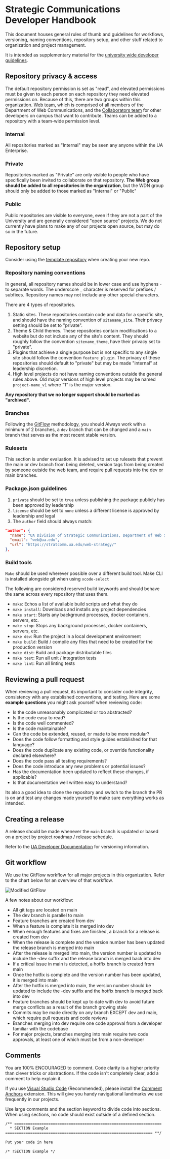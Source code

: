 # Strategic Communications Developer Handbook

This document houses general rules of thumb and guidelines for workflows, versioning, naming conventions, repository setup, and other stuff related to organization and project management.

It is intended as supplementary material for the [university wide developer guidelines](https://web.ua.edu/developer/).

## Repository privacy & access

The default repository permission is set as "read", and elevated permissions must be given to each person on each repository they need elevated permissions on. Because of this, there are two groups within this organization. [Web team](https://github.com/orgs/UA-Stratcom/teams/web), which is comprised of all members of the Department of Web Communications, and the [Collaborators team](https://github.com/orgs/UA-Stratcom/teams/collaborators) for other developers on campus that want to contribute. Teams can be added to a repository with a team-wide permission level.

### Internal

All repositories marked as "Internal" may be seen any anyone within the UA Enterprise.

### Private

Repositories marked as "Private" are only visible to people who have specifically been invited to collaborate on that repository. **The Web group should be added to all repositories in the organization**, but the WDN group should only be added to those marked as "Internal" or "Public"

### Public

Public repositories are visible to everyone, even if they are not a part of the University and are generally considered "open source" projects. We do not currently have plans to make any of our projects open source, but may do so in the future.

## Repository setup

Consider using the [template repository](https://github.com/UA-Stratcom/template) when creating your new repo.

### Repository naming conventions

In general, all repository names should be in lower case and use hyphens `-` to separate words. The underscore `_` character is reserved for prefixes / subfixes. Repository names may not include any other special characters.

There are 4 types of repositories.

1. Static sites. These repositories contain code and data for a specific site, and should have the naming convention of `sitename_site`. Their privacy setting should be set to "private".
2. Theme & Child themes. These repositories contain modifications to a website but do not include any of the site's content. They should roughly follow the convention `sitename_theme`, have their privacy set to "private".
3. Plugins that achieve a single purpose but is not specific to any single site should follow the convention `feature_plugin`. The privacy of these repositories should default to "private" but may be made "internal" at leadership discretion.
4. High level projects do not have naming conventions outside the general rules above. Old major versions of high level projects may be named `project-name_v1` where "1" is the major version.

**Any repository that we no longer support should be marked as "archived".**

### Branches

Following the [GitFlow](https://www.atlassian.com/git/tutorials/comparing-workflows/gitflow-workflow) methodology, you should Always work with a minimum of 2 branches, a `dev` branch that can be changed and a `main` branch that serves as the most recent stable version.

### Rulesets

This section is under evaluation. It is advised to set up rulesets that prevent the main or dev branch from being deleted, version tags from being created by someone outside the web team, and require pull requests into the dev or main branches.

### Package.json guidelines

1. `private` should be set to `true` unless publishing the package publicly has been approved by leadership
2. `license` should be set to `none` unless a different license is approved by leadership and legal
3. The `author` field should always match:

```json
"author": {
  "name": "UA Division of Strategic Communications, Department of Web Strategy",
  "email": "web@ua.edu",
  "url": "https://stratcomm.ua.edu/web-strategy/"
},
```

### Build tools

`Make` should be used wherever possible over a different build tool. Make CLI is installed alongside git when using `xcode-select`

The following are considered reserved build keywords and should behave the same across every repository that uses them.

- `make`: Echos a list of available build scripts and what they do
- `make install`: Downloads and installs any project dependencies
- `make start`: Starts any background processes, docker containers, servers, etc.
- `make stop`: Stops any background processes, docker containers, servers, etc.
- `make dev`: Run the project in a local development environment
- `make build`: Build / compile any files that need to be created for the production version
- `make dist`: Build and package distributable files
- `make test`: Run all unit / integration tests
- `make lint`: Run all linting tests

## Reviewing a pull request

When reviewing a pull request, its important to consider code integrity, consistency with any established conventions, and testing. Here are some **example questions** you might ask yourself when reviewing code:

- Is the code unreasonably complicated or too abstracted?
- Is the code easy to read?
- Is the code well commented?
- Is the code maintainable?
- Can the code be extended, reused, or made to be more modular?
- Does the code follow formatting and style guides established for that language?
- Does the code duplicate any existing code, or override functionality declared elsewhere?
- Does the code pass all testing requirements?
- Does the code introduce any new problems or potential issues?
- Has the documentation been updated to reflect these changes, if applicable?
- Is that documentation well written easy to understand?

Its also a good idea to clone the repository and switch to the branch the PR is on and test any changes made yourself to make sure everything works as intended.

## Creating a release

A release should be made whenever the `main` branch is updated or based on a project by project roadmap / release schedule.

Refer to the [UA Developer Documentation](https://web.ua.edu/developer/version-control/) for versioning information.

## Git workflow

We use the GitFlow workflow for all major projects in this organization. Refer to the chart below for an overview of that workflow.

![Modified GitFlow](../imgs/gitflow.png)

A few notes about our workflow:

- All git tags are located on main
- The dev branch is parallel to main
- Feature branches are created from dev
- When a feature is complete it is merged into dev
- When enough features and fixes are finished, a branch for a release is created from dev
- When the release is complete and the version number has been updated the release branch is merged into main
- After the release is merged into main, the version number is updated to include the -dev suffix and the release branch is merged back into dev
- If a critical issue in main is detected, a hotfix branch is created from main
- Once the hotfix is complete and the version number has been updated, it is merged into main
- After the hotfix is merged into main, the version number should be updated to include the -dev suffix and the hotfix branch is merged back into dev
- Feature branches should be kept up to date with dev to avoid future merge conflicts as a result of the branch growing stale
- Commits may be made directly on any branch EXCEPT dev and main, which require pull requests and code reviews
- Branches merging into dev require one code approval from a developer familiar with the codebase
- For major projects, branches merging into main require two code approvals, at least one of which must be from a non-developer

## Comments

You are 100% ENCOURAGED to comment. Code clarity is a higher priority than clever tricks or abstractions. If the code isn't completely clear, add a comment to help explain it.

If you use [Visual Studio Code](https://code.visualstudio.com/) (Recommended), please install the [Comment Anchors](https://marketplace.visualstudio.com/items?itemName=ExodiusStudios.comment-anchors) extension. This will give you handy navigational landmarks we use frequently in our projects.

Use large comments and the section keyword to divide code into sections. When using sections, no code should exist outside of a defined section.

```txt
/** =================================================================
  * SECTION Example
================================================================= **/

Put your code in here

/* !SECTION Example */
```
